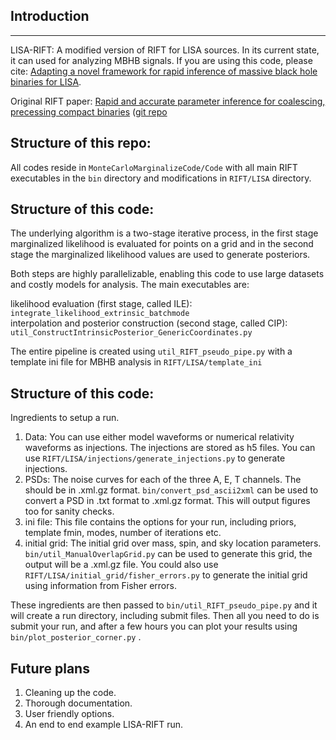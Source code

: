 ## Introduction
***
LISA-RIFT: A modified version of RIFT for LISA sources. In its current state, it can used for analyzing MBHB signals. If you are using this code, please cite: [Adapting a novel framework for rapid inference of massive black hole binaries for LISA](http://arxiv.org/abs/2410.15542). 

Original RIFT paper: [Rapid and accurate parameter inference for coalescing, precessing compact binaries](http://arxiv.org/abs/1805.10457) ([git repo](https://github.com/oshaughn/research-projects-RIT/ )

## Structure of this repo:
All codes reside in `MonteCarloMarginalizeCode/Code` with all main RIFT executables in the `bin` directory and modifications in `RIFT/LISA` directory.

## Structure of this code:
The underlying algorithm is a two-stage iterative process, in the first stage marginalized likelihood is evaluated for points on a grid and in the second stage the marginalized likelihood values are used to generate posteriors. 

Both steps are highly parallelizable, enabling this code to use large datasets and costly models for analysis. The main executables are:

likelihood evaluation (first stage, called ILE): `integrate_likelihood_extrinsic_batchmode`<br>
interpolation and posterior construction (second stage, called CIP): `util_ConstructIntrinsicPosterior_GenericCoordinates.py`

The entire pipeline is created using `util_RIFT_pseudo_pipe.py` with a template ini file for MBHB analysis in `RIFT/LISA/template_ini`

## Structure of this code:
Ingredients to setup a run. 
1) Data: You can use either model waveforms or numerical relativity waveforms as injections. The injections are stored as h5 files. You can use `RIFT/LISA/injections/generate_injections.py` to generate injections.
2) PSDs: The noise curves for each of the three A, E, T channels. The should be in .xml.gz format. `bin/convert_psd_ascii2xml` can be used to convert a PSD in .txt format to .xml.gz format. This will output figures too for sanity checks.
3) ini file: This file contains the options for your run, including priors, template fmin, modes, number of iterations etc.
4) initial grid: The initial grid over mass, spin, and sky location parameters. `bin/util_ManualOverlapGrid.py` can be used to generate this grid, the output will be a .xml.gz file.  You could also use `RIFT/LISA/initial_grid/fisher_errors.py` to generate the initial grid using information from Fisher errors.

These ingredients are then passed to `bin/util_RIFT_pseudo_pipe.py` and it will create a run directory, including submit files. Then all you need to do is submit your run, and after a few hours you can plot your results using `bin/plot_posterior_corner.py` . 

## Future plans
1) Cleaning up the code.
2) Thorough documentation.
3) User friendly options.
4) An end to end example LISA-RIFT run.



